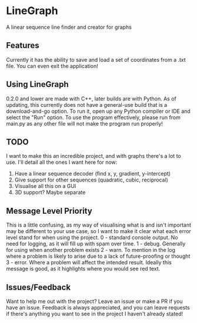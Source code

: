 # LineGraph
 A linear sequence line finder and creator for graphs

## Features
Currently it has the ability to save and load a set of coordinates from a .txt file. You can even exit the application!

## Using LineGraph
0.2.0 and lower are made with C++, later builds are with Python. As of updating, this currently does not have a general-use build that is a download-and-go option.
To run it, open up any Python compiler or IDE and select the "Run" option. To use the program effectively, please run from main.py as any other file will not make the program run properly!

## TODO
I want to make this an incredible project, and with graphs there's a lot to use. I'll detail all the ones I want here for now:
1. Have a linear sequence decoder (find x, y, gradient, y-intercept)
2. Give support for other sequences (quadratic, cubic, reciprocal)
3. Visualise all this on a GUI
4. 3D support? Maybe separate

## Message Level Priority
This is a little confusing, as my way of visualising what is and isn't important may be different to your use case, so I want to make it clear what each error level stand for when using the project.
0 - standard console output. No need for logging, as it will fill up with spam over time.
1 - debug. Generally for using when another problem exists
2 - warn. To mention in the log where a problem is likely to arise due to a lack of future-proofing or thought
3 - error. Where a problem will affect the intended result. Ideally this message is good, as it highlights where you would see red text.

## Issues/Feedback
Want to help me out with the project? Leave an issue or make a PR if you have an issue. Feedback is always appreciated, and you can leave requests if there's anything you want to see in the project I haven't already stated!